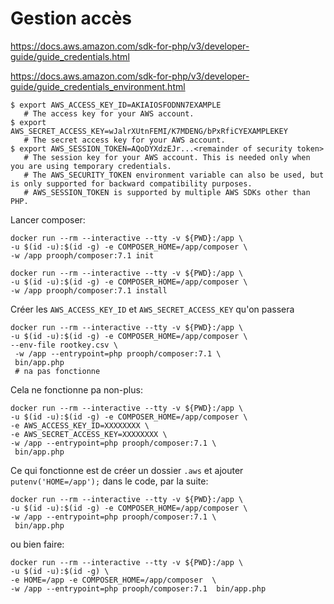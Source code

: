 # Gestion accès

https://docs.aws.amazon.com/sdk-for-php/v3/developer-guide/guide_credentials.html

https://docs.aws.amazon.com/sdk-for-php/v3/developer-guide/guide_credentials_environment.html

```
$ export AWS_ACCESS_KEY_ID=AKIAIOSFODNN7EXAMPLE
   # The access key for your AWS account.
$ export AWS_SECRET_ACCESS_KEY=wJalrXUtnFEMI/K7MDENG/bPxRfiCYEXAMPLEKEY
   # The secret access key for your AWS account.
$ export AWS_SESSION_TOKEN=AQoDYXdzEJr...<remainder of security token>
   # The session key for your AWS account. This is needed only when you are using temporary credentials.
   # The AWS_SECURITY_TOKEN environment variable can also be used, but is only supported for backward compatibility purposes.
   # AWS_SESSION_TOKEN is supported by multiple AWS SDKs other than PHP.
```



Lancer composer:
```
docker run --rm --interactive --tty -v ${PWD}:/app \
-u $(id -u):$(id -g) -e COMPOSER_HOME=/app/composer \
-w /app prooph/composer:7.1 init

docker run --rm --interactive --tty -v ${PWD}:/app \
-u $(id -u):$(id -g) -e COMPOSER_HOME=/app/composer \
-w /app prooph/composer:7.1 install
```

Créer les `AWS_ACCESS_KEY_ID` et `AWS_SECRET_ACCESS_KEY` qu'on passera
```
docker run --rm --interactive --tty -v ${PWD}:/app \
-u $(id -u):$(id -g) -e COMPOSER_HOME=/app/composer \
--env-file rootkey.csv \
 -w /app --entrypoint=php prooph/composer:7.1 \
 bin/app.php
 # na pas fonctionne
```
Cela ne fonctionne pa non-plus:
```
docker run --rm --interactive --tty -v ${PWD}:/app \
-u $(id -u):$(id -g) -e COMPOSER_HOME=/app/composer \
-e AWS_ACCESS_KEY_ID=XXXXXXXX \
-e AWS_SECRET_ACCESS_KEY=XXXXXXXX \
-w /app --entrypoint=php prooph/composer:7.1 \
 bin/app.php
```

Ce qui fonctionne est de créer un dossier `.aws` et ajouter `putenv('HOME=/app');`
dans le code, par la suite:
```
docker run --rm --interactive --tty -v ${PWD}:/app \
-u $(id -u):$(id -g) -e COMPOSER_HOME=/app/composer \
-w /app --entrypoint=php prooph/composer:7.1 \
 bin/app.php
```
ou bien faire:
```
docker run --rm --interactive --tty -v ${PWD}:/app \
-u $(id -u):$(id -g) \
-e HOME=/app -e COMPOSER_HOME=/app/composer  \
-w /app --entrypoint=php prooph/composer:7.1  bin/app.php
```
